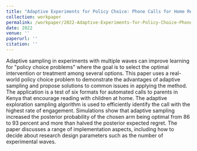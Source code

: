 ```yaml
---
title: "Adaptive Experiments for Policy Choice: Phone Calls for Home Reading in Kenya"
collection: workpaper
permalink: /workpaper/2022-Adaptive-Experiments-for-Policy-Choice-Phone-Calls-for-Home-Reading-in Kenya
date: 2022
venue: ''
paperurl: ''
citation: ''
---
```

Adaptive sampling in experiments with multiple waves can improve learning for "policy choice problems" where the goal is to select the optimal intervention or treatment among several options. This paper uses a real-world policy choice problem to demonstrate the advantages of adaptive sampling and propose solutions to common issues in applying the method. The application is a test of six formats for automated calls to parents in Kenya that encourage reading with children at home. The adaptive exploration sampling algorithm is used to efficiently identify the call with the highest rate of engagement. Simulations show that adaptive sampling increased the posterior probability of the chosen arm being optimal from 86 to 93 percent and more than halved the posterior expected regret. The paper discusses a range of implementation aspects, including how to decide about research design parameters such as the number of experimental waves.
